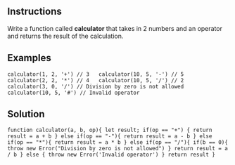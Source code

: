 ## Instructions  
Write a function called __calculator__ that takes in 2 numbers and an operator and returns the result of the calculation.

## Examples
`
    calculator(1, 2, '+') // 3  
    calculator(10, 5, '-') // 5  
    calculator(2, 2, '*') // 4  
    calculator(10, 5, '/') // 2  
    calculator(3, 0, '/') // Division by zero is not allowed  
    calculator(10, 5, '#') // Invalid operator  
`

## Solution  
`
    function calculator(a, b, op){
        let result;
        if(op == "+") {
            return result = a + b
        } else if(op == "-"){
            return result = a - b
        } else if(op == "*"){
            return result = a * b
        } else if(op == "/"){
            if(b == 0){
                throw new Error("Division by zero is not allowed")
            }
            return result = a / b
        } else {
            throw new Error('Invalid operator')
        }
        return result
    }
`